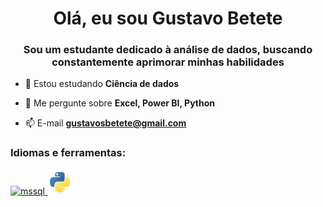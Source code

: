 <h1 align="center">Olá, eu sou Gustavo Betete</h1>
<h3 align="center">Sou um estudante dedicado à análise de dados, buscando constantemente aprimorar minhas habilidades</h3>

- 🌱 Estou estudando **Ciência de dados**

- 💬 Me pergunte sobre **Excel, Power BI, Python**

- 📫 E-mail **gustavosbetete@gmail.com**

<p align="left">
</p>

<h3 align="left">Idiomas e ferramentas:</h3>
<p align="left"> <a href="https://www.microsoft.com /en-us/sql-server" target="_blank" rel="noreferrer"> <img src="https://www.svgrepo.com/show/303229/microsoft-sql-server-logo.svg" alt ="mssql" width="40" height="40"/> </a> <a href="https://www.python.org" target="_blank" rel="noreferrer"> <img src= "https://raw.githubusercontent.com/devicons/devicon/master/icons/python/python-original.svg" alt="python" width="40" height="40"/> </a> </ p>
